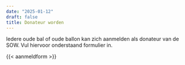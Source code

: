 ```yaml
---
date: "2025-01-12"
draft: false
title: Donateur worden
---
```


Iedere oude bal of oude ballon kan zich aanmelden als donateur van de SOW. Vul hiervoor onderstaand formulier in. 

{{< aanmeldform >}}
